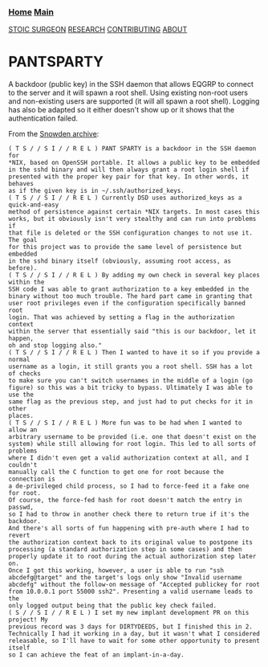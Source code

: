 ### [Home](https://CybernetiX-S3C.github.io)   [Main](https://CybernetiX-S3C.github.io/main)

[STOIC SURGEON](https://CybernetiX-S3C.github.io/main/stoicsurgeon)
[RESEARCH](https://CybernetiX-S3C.github.io/main/stoicsurgeon/research)
[CONTRIBUTING](https://CybernetiX-S3C.github.io/main/stoicsurgeon/contrib)
[ABOUT](https://CybernetiX-S3C.github.io/main/stoicsurgeon/about)

# PANTSPARTY

A backdoor (public key) in the SSH daemon that allows EQGRP to connect to the server and it will spawn a root shell. Using existing non-root users and non-existing users are supported (it will all spawn a root shell). Logging has also be adapted so it either doesn't show up or it shows that the authentication failed.

From the [Snowden archive](https://snowdenarchive.cjfe.org/greenstone/collect/snowden1/index/assoc/HASH01b2/dc5bd489.dir/doc.pdf):

```
( T S / / S I / / R E L ) PANT SPARTY is a backdoor in the SSH daemon for
*NIX, based on OpenSSH portable. It allows a public key to be embedded
in the sshd binary and will then always grant a root login shell if
presented with the proper key pair for that key. In other words, it behaves
as if the given key is in ~/.ssh/authorized_keys.
( T S / / S I / / R E L ) Currently DSD uses authorized_keys as a quick-and-easy
method of persistence against certain *NIX targets. In most cases this
works, but it obviously isn't very stealthy and can run into problems if
that file is deleted or the SSH configuration changes to not use it. The goal
for this project was to provide the same level of persistence but embedded
in the sshd binary itself (obviously, assuming root access, as before).
( T S / / S I / / R E L ) By adding my own check in several key places within the
SSH code I was able to grant authorization to a key embedded in the
binary without too much trouble. The hard part came in granting that
user root privileges even if the configuration specifically banned root
login. That was achieved by setting a flag in the authorization context
within the server that essentially said "this is our backdoor, let it happen,
oh and stop logging also."
( T S / / S I / / R E L ) Then I wanted to have it so if you provide a normal
username as a login, it still grants you a root shell. SSH has a lot of checks
to make sure you can't switch usernames in the middle of a login (go
figure) so this was a bit tricky to bypass. Ultimately I was able to use the
same flag as the previous step, and just had to put checks for it in other
places.
( T S / / S I / / R E L ) More fun was to be had when I wanted to allow an
arbitrary username to be provided (i.e. one that doesn't exist on the
system) while still allowing for root login. This led to all sorts of problems
where I didn't even get a valid authorization context at all, and I couldn't
manually call the C function to get one for root because the connection is
a de-privileged child process, so I had to force-feed it a fake one for root.
Of course, the force-fed hash for root doesn't match the entry in passwd,
so I had to throw in another check there to return true if it's the backdoor.
And there's all sorts of fun happening with pre-auth where I had to revert
the authorization context back to its original value to postpone its
processing (a standard authorization step in some cases) and then
properly update it to root during the actual authorization step later on.
Once I got this working, however, a user is able to run "ssh
abcdefg@target" and the target's logs only show "Invalid username
abcdefg" without the follow-on message of "Accepted publickey for root
from 10.0.0.1 port 55000 ssh2". Presenting a valid username leads to the
only logged output being that the public key check failed.
( S / / S I / / R E L ) I set my new implant development PR on this project! My
previous record was 3 days for DIRTYDEEDS, but I finished this in 2.
Technically I had it working in a day, but it wasn't what I considered
releasable, so I'll have to wait for some other opportunity to present itself
so I can achieve the feat of an implant-in-a-day.
```
